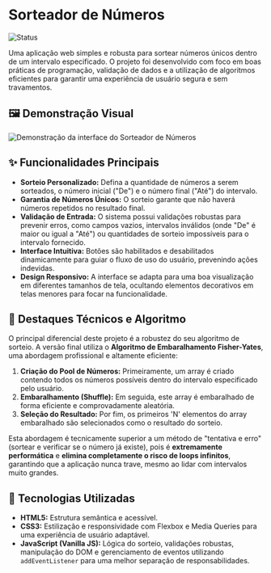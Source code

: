 # Sorteador de Números

![Status](https://img.shields.io/badge/status-concluído-brightgreen)

Uma aplicação web simples e robusta para sortear números únicos dentro de um intervalo especificado. O projeto foi desenvolvido com foco em boas práticas de programação, validação de dados e a utilização de algoritmos eficientes para garantir uma experiência de usuário segura e sem travamentos.

## 🖼️ Demonstração Visual

<img src="https://github.com/user-attachments/assets/4677a43c-f810-4a7f-a8a5-1b441cba9239" alt="Demonstração da interface do Sorteador de Números">

## ✨ Funcionalidades Principais

* **Sorteio Personalizado:** Defina a quantidade de números a serem sorteados, o número inicial ("De") e o número final ("Até") do intervalo.
* **Garantia de Números Únicos:** O sorteio garante que não haverá números repetidos no resultado final.
* **Validação de Entrada:** O sistema possui validações robustas para prevenir erros, como campos vazios, intervalos inválidos (onde "De" é maior ou igual a "Até") ou quantidades de sorteio impossíveis para o intervalo fornecido.
* **Interface Intuitiva:** Botões são habilitados e desabilitados dinamicamente para guiar o fluxo de uso do usuário, prevenindo ações indevidas.
* **Design Responsivo:** A interface se adapta para uma boa visualização em diferentes tamanhos de tela, ocultando elementos decorativos em telas menores para focar na funcionalidade.

## 🧠 Destaques Técnicos e Algoritmo

O principal diferencial deste projeto é a robustez do seu algoritmo de sorteio. A versão final utiliza o **Algoritmo de Embaralhamento Fisher-Yates**, uma abordagem profissional e altamente eficiente:

1.  **Criação do Pool de Números:** Primeiramente, um array é criado contendo todos os números possíveis dentro do intervalo especificado pelo usuário.
2.  **Embaralhamento (Shuffle):** Em seguida, este array é embaralhado de forma eficiente e comprovadamente aleatória.
3.  **Seleção do Resultado:** Por fim, os primeiros 'N' elementos do array embaralhado são selecionados como o resultado do sorteio.

Esta abordagem é tecnicamente superior a um método de "tentativa e erro" (sortear e verificar se o número já existe), pois é **extremamente performática** e **elimina completamente o risco de loops infinitos**, garantindo que a aplicação nunca trave, mesmo ao lidar com intervalos muito grandes.

## 🚀 Tecnologias Utilizadas

* **HTML5:** Estrutura semântica e acessível.
* **CSS3:** Estilização e responsividade com Flexbox e Media Queries para uma experiência de usuário adaptável.
* **JavaScript (Vanilla JS):** Lógica do sorteio, validações robustas, manipulação do DOM e gerenciamento de eventos utilizando `addEventListener` para uma melhor separação de responsabilidades.
